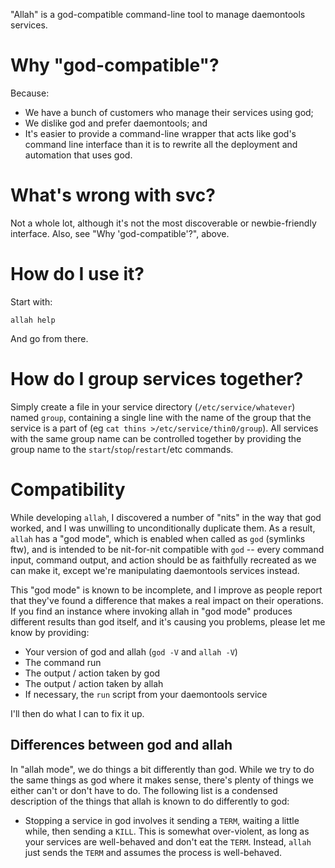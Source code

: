 "Allah" is a god-compatible command-line tool to manage daemontools
services.


# Why "god-compatible"?

Because:

* We have a bunch of customers who manage their services using god;
* We dislike god and prefer daemontools; and
* It's easier to provide a command-line wrapper that acts like god's command
  line interface than it is to rewrite all the deployment and automation
  that uses god.


# What's wrong with svc?

Not a whole lot, although it's not the most discoverable or newbie-friendly
interface.  Also, see "Why 'god-compatible'?", above.


# How do I use it?

Start with:

    allah help

And go from there.


# How do I group services together?

Simply create a file in your service directory (`/etc/service/whatever`)
named `group`, containing a single line with the name of the group that the
service is a part of (eg `cat thins >/etc/service/thin0/group`).  All
services with the same group name can be controlled together by providing
the group name to the `start`/`stop`/`restart`/etc commands.


# Compatibility

While developing `allah`, I discovered a number of "nits" in the way that
god worked, and I was unwilling to unconditionally duplicate them.  As a
result, `allah` has a "god mode", which is enabled when called as `god`
(symlinks ftw), and is intended to be nit-for-nit compatible with `god` --
every command input, command output, and action should be as faithfully
recreated as we can make it, except we're manipulating daemontools services
instead.

This "god mode" is known to be incomplete, and I improve as people report
that they've found a difference that makes a real impact on their
operations.  If you find an instance where invoking allah in "god mode"
produces different results than god itself, and it's causing you problems,
please let me know by providing:

* Your version of god and allah (`god -V` and `allah -V`)
* The command run
* The output / action taken by god
* The output / action taken by allah
* If necessary, the `run` script from your daemontools service

I'll then do what I can to fix it up.


## Differences between god and allah

In "allah mode", we do things a bit differently than god.  While we try to
do the same things as god where it makes sense, there's plenty of things we
either can't or don't have to do.  The following list is a condensed
description of the things that allah is known to do differently to god:

* Stopping a service in god involves it sending a `TERM`, waiting a little
  while, then sending a `KILL`.  This is somewhat over-violent, as long as
  your services are well-behaved and don't eat the `TERM`.  Instead, `allah`
  just sends the `TERM` and assumes the process is well-behaved.
